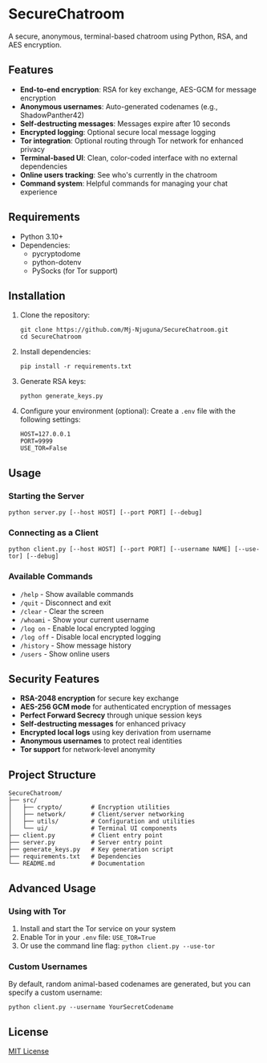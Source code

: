 # SecureChatroom

A secure, anonymous, terminal-based chatroom using Python, RSA, and AES encryption.

## Features

- **End-to-end encryption**: RSA for key exchange, AES-GCM for message encryption
- **Anonymous usernames**: Auto-generated codenames (e.g., ShadowPanther42)
- **Self-destructing messages**: Messages expire after 10 seconds
- **Encrypted logging**: Optional secure local message logging
- **Tor integration**: Optional routing through Tor network for enhanced privacy
- **Terminal-based UI**: Clean, color-coded interface with no external dependencies
- **Online users tracking**: See who's currently in the chatroom
- **Command system**: Helpful commands for managing your chat experience

## Requirements

- Python 3.10+
- Dependencies:
  - pycryptodome
  - python-dotenv
  - PySocks (for Tor support)

## Installation

1. Clone the repository:
   ```
   git clone https://github.com/Mj-Njuguna/SecureChatroom.git
   cd SecureChatroom
   ```

2. Install dependencies:
   ```
   pip install -r requirements.txt
   ```

3. Generate RSA keys:
   ```
   python generate_keys.py
   ```

4. Configure your environment (optional):
   Create a `.env` file with the following settings:
   ```
   HOST=127.0.0.1
   PORT=9999
   USE_TOR=False
   ```

## Usage

### Starting the Server

```
python server.py [--host HOST] [--port PORT] [--debug]
```

### Connecting as a Client

```
python client.py [--host HOST] [--port PORT] [--username NAME] [--use-tor] [--debug]
```

### Available Commands

- `/help` - Show available commands
- `/quit` - Disconnect and exit
- `/clear` - Clear the screen
- `/whoami` - Show your current username
- `/log on` - Enable local encrypted logging
- `/log off` - Disable local encrypted logging
- `/history` - Show message history
- `/users` - Show online users

## Security Features

- **RSA-2048 encryption** for secure key exchange
- **AES-256 GCM mode** for authenticated encryption of messages
- **Perfect Forward Secrecy** through unique session keys
- **Self-destructing messages** for enhanced privacy
- **Encrypted local logs** using key derivation from username
- **Anonymous usernames** to protect real identities
- **Tor support** for network-level anonymity

## Project Structure

```
SecureChatroom/
├── src/
│   ├── crypto/        # Encryption utilities
│   ├── network/       # Client/server networking
│   ├── utils/         # Configuration and utilities
│   └── ui/            # Terminal UI components
├── client.py          # Client entry point
├── server.py          # Server entry point
├── generate_keys.py   # Key generation script
├── requirements.txt   # Dependencies
└── README.md          # Documentation
```

## Advanced Usage

### Using with Tor

1. Install and start the Tor service on your system
2. Enable Tor in your `.env` file: `USE_TOR=True`
3. Or use the command line flag: `python client.py --use-tor`

### Custom Usernames

By default, random animal-based codenames are generated, but you can specify a custom username:

```
python client.py --username YourSecretCodename
```

## License

[MIT License](LICENSE)